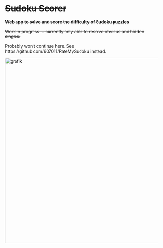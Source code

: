 # ~~Sudoku Scorer~~

~~**Web app to solve and score the difficulty of Sudoku puzzles**~~

~~Work in progress … currently only able to resolve obvious and hidden singles.~~

Probably won't continue here. See https://github.com/607011/RateMySudoku instead.

<img width="609" alt="grafik" src="https://github.com/user-attachments/assets/12cf2ce4-e676-4556-8dd0-f3c57cbf21ae" />
